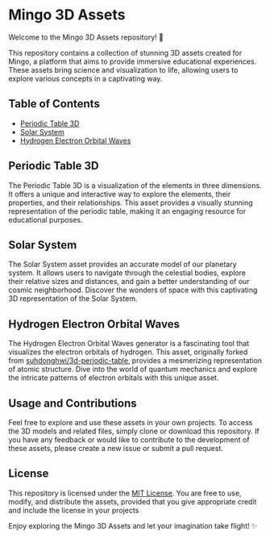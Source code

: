 # Mingo 3D Assets

Welcome to the Mingo 3D Assets repository! 🚀

This repository contains a collection of stunning 3D assets created for Mingo, a platform that aims to provide immersive educational experiences. These assets bring science and visualization to life, allowing users to explore various concepts in a captivating way.

## Table of Contents

- [Periodic Table 3D](#periodic-table-3d)
- [Solar System](#solar-system)
- [Hydrogen Electron Orbital Waves](#hydrogen-electron-orbital-waves)

## Periodic Table 3D

The Periodic Table 3D is a visualization of the elements in three dimensions. It offers a unique and interactive way to explore the elements, their properties, and their relationships. This asset provides a visually stunning representation of the periodic table, making it an engaging resource for educational purposes.

## Solar System

The Solar System asset provides an accurate model of our planetary system. It allows users to navigate through the celestial bodies, explore their relative sizes and distances, and gain a better understanding of our cosmic neighborhood. Discover the wonders of space with this captivating 3D representation of the Solar System.

## Hydrogen Electron Orbital Waves

The Hydrogen Electron Orbital Waves generator is a fascinating tool that visualizes the electron orbitals of hydrogen. This asset, originally forked from [suhdonghwi/3d-periodic-table](https://github.com/suhdonghwi/3d-periodic-table), provides a mesmerizing representation of atomic structure. Dive into the world of quantum mechanics and explore the intricate patterns of electron orbitals with this unique asset.

## Usage and Contributions

Feel free to explore and use these assets in your own projects. To access the 3D models and related files, simply clone or download this repository. If you have any feedback or would like to contribute to the development of these assets, please create a new issue or submit a pull request.

## License

This repository is licensed under the [MIT License](LICENSE). You are free to use, modify, and distribute the assets, provided that you give appropriate credit and include the license in your projects

Enjoy exploring the Mingo 3D Assets and let your imagination take flight! ✨
